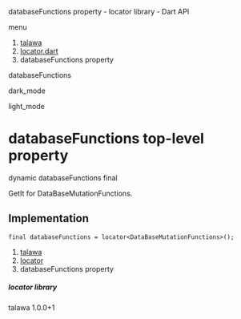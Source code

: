 




databaseFunctions property - locator library - Dart API







menu

1. [talawa](../index.html)
2. [locator.dart](../file-___home_harshil_Desktop_open-source_palisadoes_talawa_lib_locator/)
3. databaseFunctions property

databaseFunctions


dark\_mode

light\_mode




# databaseFunctions top-level property


dynamic
databaseFunctions
final

GetIt for DataBaseMutationFunctions.


## Implementation

```
final databaseFunctions = locator<DataBaseMutationFunctions>();
```

 


1. [talawa](../index.html)
2. [locator](../file-___home_harshil_Desktop_open-source_palisadoes_talawa_lib_locator/)
3. databaseFunctions property

##### locator library





talawa
1.0.0+1






